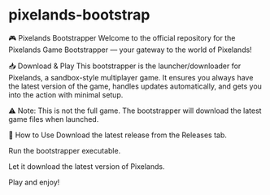 # pixelands-bootstrap

🎮 Pixelands Bootstrapper
Welcome to the official repository for the Pixelands Game Bootstrapper — your gateway to the world of Pixelands!

📥 Download & Play
This bootstrapper is the launcher/downloader for Pixelands, a sandbox-style multiplayer game. It ensures you always have the latest version of the game, handles updates automatically, and gets you into the action with minimal setup.

⚠️ Note: This is not the full game. The bootstrapper will download the latest game files when launched.

🚀 How to Use
Download the latest release from the Releases tab.

Run the bootstrapper executable.

Let it download the latest version of Pixelands.

Play and enjoy!
